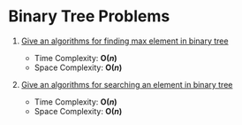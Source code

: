 # Binary Tree Problems

1. [Give an algorithms for finding max element in binary tree](https://github.com/papilo-cloud/Python_Data_Structures-/blob/main/data_structures/Trees/Binary_tree/Solutions/find_max.py) 
    - Time Complexity: __O(*n*)__
    - Space Complexity: __O(*n*)__

2. [Give an algorithms for searching an element in binary tree](https://github.com/papilo-cloud/Python_Data_Structures-/blob/main/data_structures/Trees/Binary_tree/Solutions/find_element.py) 
    - Time Complexity: __O(*n*)__
    - Space Complexity: __O(*n*)__